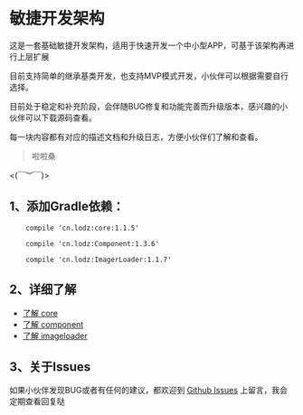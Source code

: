 # 敏捷开发架构
这是一套基础敏捷开发架构，适用于快速开发一个中小型APP，可基于该架构再进行上层扩展

目前支持简单的继承基类开发，也支持MVP模式开发，小伙伴可以根据需要自行选择。

目前处于稳定和补充阶段，会伴随BUG修复和功能完善而升级版本，感兴趣的小伙伴可以下载源码查看。

每一块内容都有对应的描述文档和升级日志，方便小伙伴们了解和查看。
> 啦啦桑

<(￣︶￣)>

## 1、添加Gradle依赖：
```
    compile 'cn.lodz:core:1.1.5'
```
```
    compile 'cn.lodz:Component:1.3.6'
```
```
    compile 'cn.lodz:ImagerLoader:1.1.7'
```
## 2、详细了解
- [了解 core](https://github.com/LZ9/AgileDev/blob/master/core/readme_core.md)
- [了解 component](https://github.com/LZ9/AgileDev/blob/master/component/readme_component.md)
- [了解 imageloader](https://github.com/LZ9/AgileDev/blob/master/imageloader/readme_imageloader.md)
## 3、关于Issues
如果小伙伴发现BUG或者有任何的建议，都欢迎到 [Github Issues](https://github.com/LZ9/AgileDev/issues) 上留言，我会定期查看回复哒



